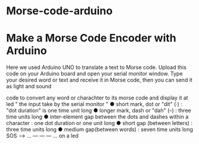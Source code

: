 # Morse-code-arduino

# Make a Morse Code Encoder with Arduino



Here we used Arduino UNO to translate a text to Morse code. Upload this code on your Arduino board and open your serial monitor window. Type your desired word or text and receive it in Morse code, then you can send it as light and sound

code to convert any word or charachter  to its morse code and display it at led
" the input take by the serial monitor " 
● short mark, ​dot​ or "dit" (·) : "dot duration" is one time unit long 
● longer mark, ​dash​ or "dah" (–) : three time units long
 ● inter-element gap​ between the dots and dashes within a character : one dot duration or one unit long 
● short gap​ (between letters) : three time units long
● medium gap​ (between words) : seven time units long 
 SOS      -->      ... — — — ...  on a led

